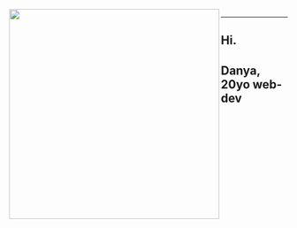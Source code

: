 <img align="left" src="https://i.pinimg.com/originals/a0/40/c3/a040c383933c9304797c8912ddb14ba9.gif" width=380>

______________________
## Hi.
## Danya, 20yo web-dev
